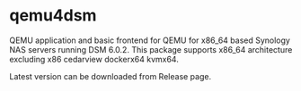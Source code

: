 # qemu4dsm
QEMU application and basic frontend for QEMU for x86_64 based Synology NAS servers running DSM 6.0.2. This package supports x86_64 architecture excluding x86 cedarview dockerx64 kvmx64.

Latest version can be downloaded from Release page.
